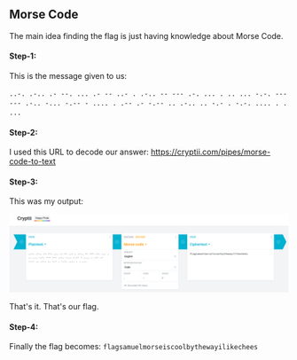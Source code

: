 ## Morse Code
The main idea finding the flag is just having knowledge about Morse Code.

#### Step-1:

This is the message given to us:

`..-. .-.. .- --. ... .- -- ..- . .-.. -- --- .-. ... . .. ... -.-. --- --- .-.. -... -.-- - .... . .-- .- -.-- .. .-.. .. -.- . -.-. .... . . ...`

#### Step-2:
I used this URL to decode our answer:
https://cryptii.com/pipes/morse-code-to-text

#### Step-3:
This was my output:

<img src="Flag.png">

That's it. That's our flag.

#### Step-4:

Finally the flag becomes:
`flagsamuelmorseiscoolbythewayilikechees`